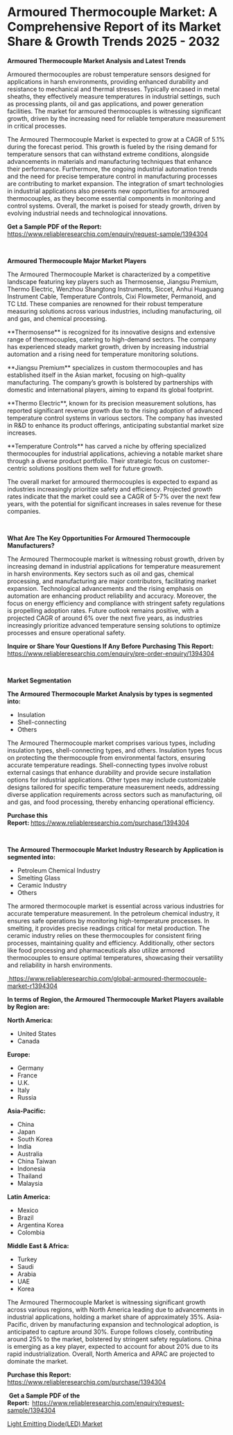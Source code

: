 <p><h1>Armoured Thermocouple Market: A Comprehensive Report of its Market Share & Growth Trends 2025 - 2032</h1></p><p><strong>Armoured Thermocouple Market Analysis and Latest Trends</strong></p>
<p><p>Armoured thermocouples are robust temperature sensors designed for applications in harsh environments, providing enhanced durability and resistance to mechanical and thermal stresses. Typically encased in metal sheaths, they effectively measure temperatures in industrial settings, such as processing plants, oil and gas applications, and power generation facilities. The market for armoured thermocouples is witnessing significant growth, driven by the increasing need for reliable temperature measurement in critical processes.</p><p>The Armoured Thermocouple Market is expected to grow at a CAGR of 5.1% during the forecast period. This growth is fueled by the rising demand for temperature sensors that can withstand extreme conditions, alongside advancements in materials and manufacturing techniques that enhance their performance. Furthermore, the ongoing industrial automation trends and the need for precise temperature control in manufacturing processes are contributing to market expansion. The integration of smart technologies in industrial applications also presents new opportunities for armoured thermocouples, as they become essential components in monitoring and control systems. Overall, the market is poised for steady growth, driven by evolving industrial needs and technological innovations.</p></p>
<p><strong>Get a Sample PDF of the Report:&nbsp;</strong> <a href="https://www.reliableresearchiq.com/enquiry/request-sample/1394304?utm_campaign=3066&utm_medium=2&utm_source=Github&utm_content=ia&utm_term=22032025&utm_id=armoured-thermocouple">https://www.reliableresearchiq.com/enquiry/request-sample/1394304</a></p>
<p>&nbsp;</p>
<p><strong>Armoured Thermocouple Major Market Players</strong></p>
<p><p>The Armoured Thermocouple Market is characterized by a competitive landscape featuring key players such as Thermosense, Jiangsu Premium, Thermo Electric, Wenzhou Shangtong Instruments, Siccet, Anhui Huaguang Instrument Cable, Temperature Controls, Cixi Flowmeter, Permanoid, and TC Ltd. These companies are renowned for their robust temperature measuring solutions across various industries, including manufacturing, oil and gas, and chemical processing.</p><p>**Thermosense** is recognized for its innovative designs and extensive range of thermocouples, catering to high-demand sectors. The company has experienced steady market growth, driven by increasing industrial automation and a rising need for temperature monitoring solutions. </p><p>**Jiangsu Premium** specializes in custom thermocouples and has established itself in the Asian market, focusing on high-quality manufacturing. The company’s growth is bolstered by partnerships with domestic and international players, aiming to expand its global footprint.</p><p>**Thermo Electric**, known for its precision measurement solutions, has reported significant revenue growth due to the rising adoption of advanced temperature control systems in various sectors. The company has invested in R&D to enhance its product offerings, anticipating substantial market size increases.</p><p>**Temperature Controls** has carved a niche by offering specialized thermocouples for industrial applications, achieving a notable market share through a diverse product portfolio. Their strategic focus on customer-centric solutions positions them well for future growth.</p><p>The overall market for armoured thermocouples is expected to expand as industries increasingly prioritize safety and efficiency. Projected growth rates indicate that the market could see a CAGR of 5-7% over the next few years, with the potential for significant increases in sales revenue for these companies.</p></p>
<p>&nbsp;</p>
<p><strong>What Are The Key Opportunities For Armoured Thermocouple Manufacturers?</strong></p>
<p><p>The Armoured Thermocouple market is witnessing robust growth, driven by increasing demand in industrial applications for temperature measurement in harsh environments. Key sectors such as oil and gas, chemical processing, and manufacturing are major contributors, facilitating market expansion. Technological advancements and the rising emphasis on automation are enhancing product reliability and accuracy. Moreover, the focus on energy efficiency and compliance with stringent safety regulations is propelling adoption rates. Future outlook remains positive, with a projected CAGR of around 6% over the next five years, as industries increasingly prioritize advanced temperature sensing solutions to optimize processes and ensure operational safety.</p></p>
<p><strong>Inquire or Share Your Questions If Any Before Purchasing This Report:</strong> <a href="https://www.reliableresearchiq.com/enquiry/pre-order-enquiry/1394304?utm_campaign=3066&utm_medium=2&utm_source=Github&utm_content=ia&utm_term=22032025&utm_id=armoured-thermocouple">https://www.reliableresearchiq.com/enquiry/pre-order-enquiry/1394304</a></p>
<p>&nbsp;</p>
<p><strong>Market Segmentation</strong></p>
<p><strong>The Armoured Thermocouple Market Analysis by types is segmented into:</strong></p>
<p><ul><li>Insulation</li><li>Shell-connecting</li><li>Others</li></ul></p>
<p><p>The Armoured Thermocouple market comprises various types, including insulation types, shell-connecting types, and others. Insulation types focus on protecting the thermocouple from environmental factors, ensuring accurate temperature readings. Shell-connecting types involve robust external casings that enhance durability and provide secure installation options for industrial applications. Other types may include customizable designs tailored for specific temperature measurement needs, addressing diverse application requirements across sectors such as manufacturing, oil and gas, and food processing, thereby enhancing operational efficiency.</p></p>
<p><strong>Purchase this Report:&nbsp;</strong><a href="https://www.reliableresearchiq.com/purchase/1394304?utm_campaign=3066&utm_medium=2&utm_source=Github&utm_content=ia&utm_term=22032025&utm_id=armoured-thermocouple">https://www.reliableresearchiq.com/purchase/1394304</a></p>
<p>&nbsp;</p>
<p><strong>The Armoured Thermocouple Market Industry Research by Application is segmented into:</strong></p>
<p><ul><li>Petroleum Chemical Industry</li><li>Smelting Glass</li><li>Ceramic Industry</li><li>Others</li></ul></p>
<p><p>The armored thermocouple market is essential across various industries for accurate temperature measurement. In the petroleum chemical industry, it ensures safe operations by monitoring high-temperature processes. In smelting, it provides precise readings critical for metal production. The ceramic industry relies on these thermocouples for consistent firing processes, maintaining quality and efficiency. Additionally, other sectors like food processing and pharmaceuticals also utilize armored thermocouples to ensure optimal temperatures, showcasing their versatility and reliability in harsh environments.</p></p>
<p><a href="https://www.reliableresearchiq.com/global-armoured-thermocouple-market-r1394304?utm_campaign=3066&utm_medium=2&utm_source=Github&utm_content=ia&utm_term=22032025&utm_id=armoured-thermocouple">&nbsp;https://www.reliableresearchiq.com/global-armoured-thermocouple-market-r1394304</a></p>
<p><strong>In terms of Region, the Armoured Thermocouple Market Players available by Region are:</strong></p>
<p>
    <p> <strong> North America: </strong>
        <ul>
            <li>United States</li>
            <li>Canada</li>
        </ul>
        </p> 
    <p> <strong> Europe: </strong>
        <ul>
            <li>Germany</li>
            <li>France</li>
            <li>U.K.</li>
            <li>Italy</li>
            <li>Russia</li>
        </ul>
        </p> 
    <p> <strong> Asia-Pacific: </strong>
        <ul>
            <li>China</li>
            <li>Japan</li>
            <li>South Korea</li>
            <li>India</li>
            <li>Australia</li>
            <li>China Taiwan</li>
            <li>Indonesia</li>
            <li>Thailand</li>
            <li>Malaysia</li>
        </ul>
        </p> 
    <p> <strong> Latin America: </strong>
        <ul>
            <li>Mexico</li>
            <li>Brazil</li>
            <li>Argentina Korea</li>
            <li>Colombia</li>
        </ul>
        </p> 
    <p> <strong> Middle East & Africa: </strong>
        <ul>
            <li>Turkey</li>
            <li>Saudi</li>
            <li>Arabia</li>
            <li>UAE</li>
            <li>Korea</li>
        </ul>
    </p>
    </p>
<p><p>The Armoured Thermocouple Market is witnessing significant growth across various regions, with North America leading due to advancements in industrial applications, holding a market share of approximately 35%. Asia-Pacific, driven by manufacturing expansion and technological adoption, is anticipated to capture around 30%. Europe follows closely, contributing around 25% to the market, bolstered by stringent safety regulations. China is emerging as a key player, expected to account for about 20% due to its rapid industrialization. Overall, North America and APAC are projected to dominate the market.</p></p>
<p><strong>Purchase this Report: </strong><a href="https://www.reliableresearchiq.com/purchase/1394304?utm_campaign=3066&utm_medium=2&utm_source=Github&utm_content=ia&utm_term=22032025&utm_id=armoured-thermocouple">https://www.reliableresearchiq.com/purchase/1394304</a></p>
<p>&nbsp;<strong>Get a Sample PDF of the Report:&nbsp;&nbsp;</strong><a href="https://www.reliableresearchiq.com/enquiry/request-sample/1394304?utm_campaign=3066&utm_medium=2&utm_source=Github&utm_content=ia&utm_term=22032025&utm_id=armoured-thermocouple">https://www.reliableresearchiq.com/enquiry/request-sample/1394304</a></p>
<p><strong></strong></p>
<p><p><a href="https://github.com/jolinolooman/Market-Research-Report-List-1/blob/main/light-emitting-diodeled-market.md?utm_campaign=3066&utm_medium=2&utm_source=Github&utm_content=ia&utm_term=22032025&utm_id=armoured-thermocouple">Light Emitting Diode(LED) Market</a></p></p>